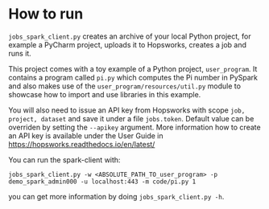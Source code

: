 # How to run

`jobs_spark_client.py` creates an archive of your local Python project, for example a PyCharm project, uploads it to
Hopsworks, creates a job and runs it.
 
This project comes with a toy example of a Python project, `user_program`. It contains a program called `pi.py` 
which computes the Pi number in PySpark and also makes use of the `user_program/resources/util.py` module to showcase
how to import and use libraries in this example. 
 
You will also need to issue an API key from Hopsworks with scope `job, project, dataset` and save it under a file
`jobs.token`. Default value can be overriden by setting the `--apikey` argument. More information how to
create an API key is available under the User Guide in https://hopsworks.readthedocs.io/en/latest/ 
  
You can run the spark-client with:
 
`jobs_spark_client.py -w <ABSOLUTE_PATH_TO_user_program> -p demo_spark_admin000 -u localhost:443 -m code/pi.py 1`
 
you can get more information by doing `jobs_spark_client.py -h`.
